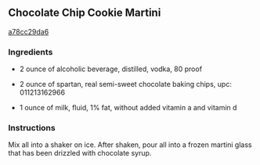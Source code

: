 ## Chocolate Chip Cookie Martini

[a78cc29da6](http://www.food.com/recipe/chocolate-chip-cookie-martini-150113)

### Ingredients

 - 2 ounce of alcoholic beverage, distilled, vodka, 80 proof

 - 2 ounce of spartan, real semi-sweet chocolate baking chips, upc: 011213162966

 - 1 ounce of milk, fluid, 1% fat, without added vitamin a and vitamin d

### Instructions

Mix all into a shaker on ice. After shaken, pour all into a frozen martini glass that has been drizzled with chocolate syrup.